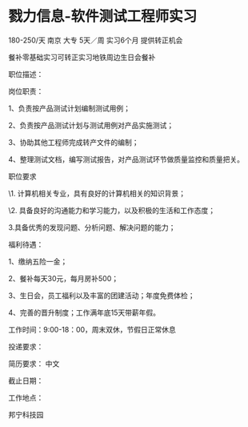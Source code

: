 # 戮力信息-软件测试工程师实习

180-250/天 南京 大专 5天／周 实习6个月 提供转正机会

餐补零基础实习可转正实习地铁周边生日会餐补

职位描述：

岗位职责：

1、负责按产品测试计划编制测试用例；

2、负责按产品测试计划与测试用例对产品实施测试；

3、协助其他工程师完成转产文件的编制；

4、整理测试文档，编写测试报告，对产品测试环节做质量监控和质量把关。

职位要求

\1. 计算机相关专业，具有良好的计算机相关的知识背景；

\2. 具备良好的沟通能力和学习能力，以及积极的生活和工作态度；

3.具备优秀的发现问题、分析问题、解决问题的能力；

福利待遇：

1、缴纳五险一金；

2、餐补每天30元，每月房补500；

3、生日会，员工福利以及丰富的团建活动；年度免费体检；

4、完善的晋升制度；工作满年底15天带薪年假。

工作时间：9:00-18：00，周末双休，节假日正常休息

投递要求：

简历要求： 中文

截止日期：

工作地点：

邦宁科技园